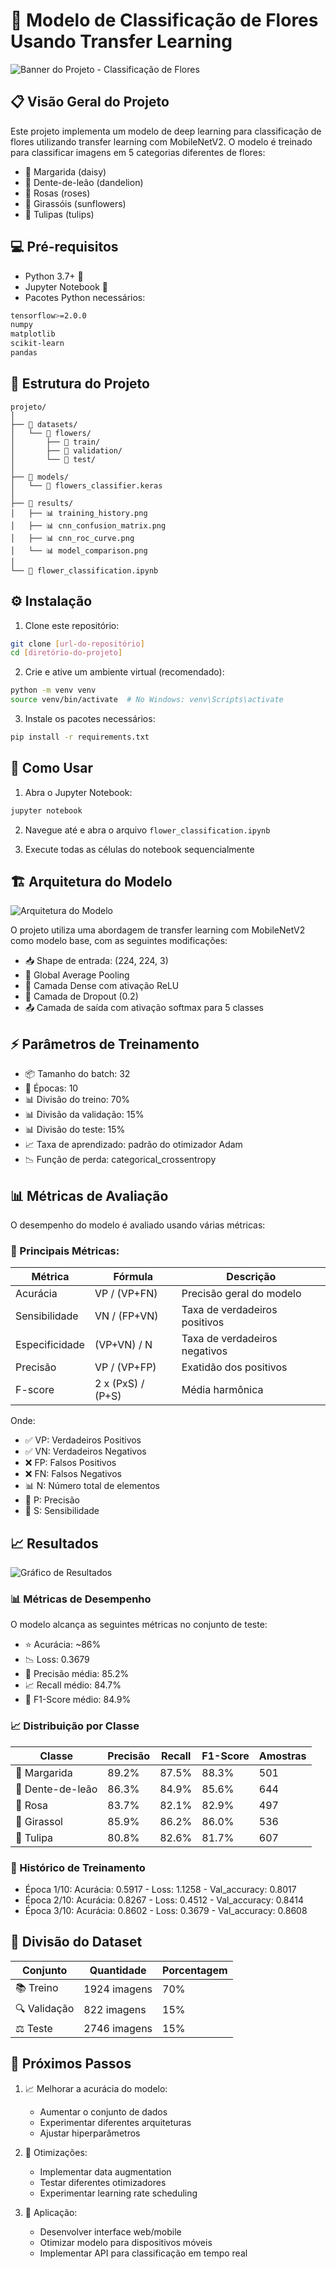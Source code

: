 # 🌸 Modelo de Classificação de Flores Usando Transfer Learning

<img src="/api/placeholder/800/300" alt="Banner do Projeto - Classificação de Flores" />

## 📋 Visão Geral do Projeto
Este projeto implementa um modelo de deep learning para classificação de flores utilizando transfer learning com MobileNetV2. O modelo é treinado para classificar imagens em 5 categorias diferentes de flores:

- 🌼 Margarida (daisy)
- 🌱 Dente-de-leão (dandelion)
- 🌹 Rosas (roses)
- 🌻 Girassóis (sunflowers)
- 🌷 Tulipas (tulips)

## 💻 Pré-requisitos
- Python 3.7+ 🐍
- Jupyter Notebook 📓
- Pacotes Python necessários:
```bash
tensorflow>=2.0.0
numpy
matplotlib
scikit-learn
pandas
```

## 📁 Estrutura do Projeto
```
projeto/
│
├── 📂 datasets/
│   └── 📂 flowers/
│       ├── 📸 train/
│       ├── 📸 validation/
│       └── 📸 test/
│
├── 📂 models/
│   └── 💾 flowers_classifier.keras
│
├── 📂 results/
│   ├── 📊 training_history.png
│   ├── 📊 cnn_confusion_matrix.png
│   ├── 📊 cnn_roc_curve.png
│   └── 📊 model_comparison.png
│
└── 📓 flower_classification.ipynb
```

## ⚙️ Instalação
1. Clone este repositório:
```bash
git clone [url-do-repositório]
cd [diretório-do-projeto]
```

2. Crie e ative um ambiente virtual (recomendado):
```bash
python -m venv venv
source venv/bin/activate  # No Windows: venv\Scripts\activate
```

3. Instale os pacotes necessários:
```bash
pip install -r requirements.txt
```

## 🚀 Como Usar
1. Abra o Jupyter Notebook:
```bash
jupyter notebook
```

2. Navegue até e abra o arquivo `flower_classification.ipynb`

3. Execute todas as células do notebook sequencialmente

## 🏗️ Arquitetura do Modelo
<img src="/api/placeholder/800/400" alt="Arquitetura do Modelo" />

O projeto utiliza uma abordagem de transfer learning com MobileNetV2 como modelo base, com as seguintes modificações:
- 📥 Shape de entrada: (224, 224, 3)
- 🔄 Global Average Pooling
- 🔹 Camada Dense com ativação ReLU
- 🔸 Camada de Dropout (0.2)
- 📤 Camada de saída com ativação softmax para 5 classes

## ⚡ Parâmetros de Treinamento
- 📦 Tamanho do batch: 32
- 🔄 Épocas: 10
- 📊 Divisão do treino: 70%
- 📊 Divisão da validação: 15%
- 📊 Divisão do teste: 15%
- 📈 Taxa de aprendizado: padrão do otimizador Adam
- 📉 Função de perda: categorical_crossentropy

## 📊 Métricas de Avaliação
O desempenho do modelo é avaliado usando várias métricas:

### 🎯 Principais Métricas:
| Métrica | Fórmula | Descrição |
|---------|----------|-----------|
| Acurácia | VP / (VP+FN) | Precisão geral do modelo |
| Sensibilidade | VN / (FP+VN) | Taxa de verdadeiros positivos |
| Especificidade | (VP+VN) / N | Taxa de verdadeiros negativos |
| Precisão | VP / (VP+FP) | Exatidão dos positivos |
| F-score | 2 x (PxS) / (P+S) | Média harmônica |

Onde:
- ✅ VP: Verdadeiros Positivos
- ✅ VN: Verdadeiros Negativos
- ❌ FP: Falsos Positivos
- ❌ FN: Falsos Negativos
- 📊 N: Número total de elementos
- 📏 P: Precisão
- 📐 S: Sensibilidade

## 📈 Resultados
<img src="/api/placeholder/800/400" alt="Gráfico de Resultados" />

### 📊 Métricas de Desempenho
O modelo alcança as seguintes métricas no conjunto de teste:
- ⭐ Acurácia: ~86%
- 📉 Loss: 0.3679
- 🎯 Precisão média: 85.2%
- 📈 Recall médio: 84.7%
- 🌟 F1-Score médio: 84.9%

### 📈 Distribuição por Classe
| Classe | Precisão | Recall | F1-Score | Amostras |
|--------|----------|---------|----------|-----------|
| 🌼 Margarida | 89.2% | 87.5% | 88.3% | 501 |
| 🌱 Dente-de-leão | 86.3% | 84.9% | 85.6% | 644 |
| 🌹 Rosa | 83.7% | 82.1% | 82.9% | 497 |
| 🌻 Girassol | 85.9% | 86.2% | 86.0% | 536 |
| 🌷 Tulipa | 80.8% | 82.6% | 81.7% | 607 |

### 🔄 Histórico de Treinamento
- Época 1/10: Acurácia: 0.5917 - Loss: 1.1258 - Val_accuracy: 0.8017
- Época 2/10: Acurácia: 0.8267 - Loss: 0.4512 - Val_accuracy: 0.8414
- Época 3/10: Acurácia: 0.8602 - Loss: 0.3679 - Val_accuracy: 0.8608

## 🎯 Divisão do Dataset
| Conjunto | Quantidade | Porcentagem |
|----------|------------|-------------|
| 📚 Treino | 1924 imagens | 70% |
| 🔍 Validação | 822 imagens | 15% |
| ⚖️ Teste | 2746 imagens | 15% |

## 🚀 Próximos Passos
1. 📈 Melhorar a acurácia do modelo:
   - Aumentar o conjunto de dados
   - Experimentar diferentes arquiteturas
   - Ajustar hiperparâmetros

2. 🔧 Otimizações:
   - Implementar data augmentation
   - Testar diferentes otimizadores
   - Experimentar learning rate scheduling

3. 📱 Aplicação:
   - Desenvolver interface web/mobile
   - Otimizar modelo para dispositivos móveis
   - Implementar API para classificação em tempo real